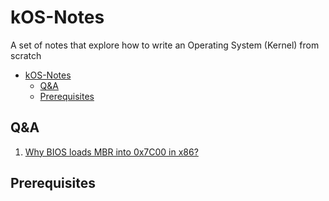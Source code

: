 # kOS-Notes

A set of notes that explore how to write an Operating System (Kernel) from scratch

- [kOS-Notes](#kos-notes)
  - [Q\&A](#qa)
  - [Prerequisites](#prerequisites)

## Q&A

1. [Why BIOS loads MBR into 0x7C00 in x86?](./Q&A/001_0x7C00/README.md)

## Prerequisites
